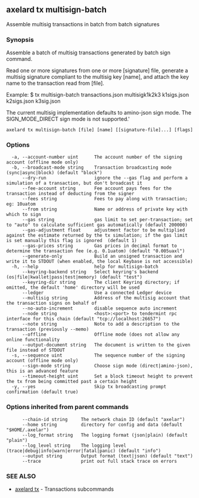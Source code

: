 ## axelard tx multisign-batch

Assemble multisig transactions in batch from batch signatures

### Synopsis

Assemble a batch of multisig transactions generated by batch sign command.

Read one or more signatures from one or more \[signature\] file, generate a multisig signature compliant to the
multisig key \[name\], and attach the key name to the transaction read from \[file\].

Example:
$ <appd> tx multisign-batch transactions.json multisigk1k2k3 k1sigs.json k2sigs.json k3sig.json

The current multisig implementation defaults to amino-json sign mode.
The SIGN_MODE_DIRECT sign mode is not supported.'

```
axelard tx multisign-batch [file] [name] [[signature-file]...] [flags]
```

### Options

```
  -a, --account-number uint      The account number of the signing account (offline mode only)
  -b, --broadcast-mode string    Transaction broadcasting mode (sync|async|block) (default "block")
      --dry-run                  ignore the --gas flag and perform a simulation of a transaction, but don't broadcast it
      --fee-account string       Fee account pays fees for the transaction instead of deducting from the signer
      --fees string              Fees to pay along with transaction; eg: 10uatom
      --from string              Name or address of private key with which to sign
      --gas string               gas limit to set per-transaction; set to "auto" to calculate sufficient gas automatically (default 200000)
      --gas-adjustment float     adjustment factor to be multiplied against the estimate returned by the tx simulation; if the gas limit is set manually this flag is ignored  (default 1)
      --gas-prices string        Gas prices in decimal format to determine the transaction fee (e.g. 0.1uatom) (default "0.005uaxl")
      --generate-only            Build an unsigned transaction and write it to STDOUT (when enabled, the local Keybase is not accessible)
  -h, --help                     help for multisign-batch
      --keyring-backend string   Select keyring's backend (os|file|kwallet|pass|test|memory) (default "test")
      --keyring-dir string       The client Keyring directory; if omitted, the default 'home' directory will be used
      --ledger                   Use a connected Ledger device
      --multisig string          Address of the multisig account that the transaction signs on behalf of
      --no-auto-increment        disable sequence auto increment
      --node string              <host>:<port> to tendermint rpc interface for this chain (default "tcp://localhost:26657")
      --note string              Note to add a description to the transaction (previously --memo)
      --offline                  Offline mode (does not allow any online functionality
      --output-document string   The document is written to the given file instead of STDOUT
  -s, --sequence uint            The sequence number of the signing account (offline mode only)
      --sign-mode string         Choose sign mode (direct|amino-json), this is an advanced feature
      --timeout-height uint      Set a block timeout height to prevent the tx from being committed past a certain height
  -y, --yes                      Skip tx broadcasting prompt confirmation (default true)
```

### Options inherited from parent commands

```
      --chain-id string     The network chain ID (default "axelar")
      --home string         directory for config and data (default "$HOME/.axelar")
      --log_format string   The logging format (json|plain) (default "plain")
      --log_level string    The logging level (trace|debug|info|warn|error|fatal|panic) (default "info")
      --output string       Output format (text|json) (default "text")
      --trace               print out full stack trace on errors
```

### SEE ALSO

- [axelard tx](axelard_tx.md)	 - Transactions subcommands
